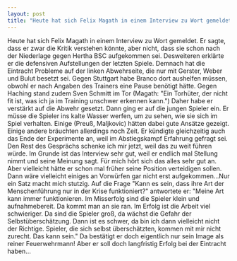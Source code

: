 ```yaml
---
layout: post
title: "Heute hat sich Felix Magath in einem Interview zu Wort gemeldet."
---
```


Heute hat sich Felix Magath in einem Interview zu Wort gemeldet. Er sagte, dass er zwar die Kritik verstehen könnte, aber nicht, dass sie schon nach der Niederlage gegen Hertha BSC aufgekommen sei. Desweiteren erklärte er die defensiven Aufstellungen der letzten Spiele. Demnach hat die Eintracht Probleme auf der linken Abwehrseite, die nur mit Gerster, Weber und Bulut besetzt sei. Gegen Stuttgart habe Branco dort aushelfen müssen, obwohl er nach Angaben des Trainers eine Pause benötigt hätte. Gegen Haching stand zudem Sven Schmitt im Tor (Magath: "Ein Torhüter, der nicht fit ist, was ich ja im Training unschwer erkennen kann.") Daher habe er verstärkt auf die Abwehr gesetzt. Dann ging er auf die jungen Spieler ein. Er müsse die Spieler ins kalte Wasser werfen, um zu sehen, wie sie sich im Spiel verhalten. Einige (Preuß, Maljkovic) hätten dabei gute Ansätze gezeigt. Einige andere bräuchten allerdings noch Zeit. Er kündigte gleichzeitig auch das Ende der Experimente an, weil im Abstiegskampf Erfahrung gefragt sei. Den Rest des Gesprächs schenke ich mir jetzt, weil das zu weit führen würde. Im Grunde ist das Interview sehr gut, weil er endlich mal Stellung nimmt und seine Meinung sagt. Für mich hört sich das alles sehr gut an. Aber vielleicht hätte er schon mal früher seine Position verteidigen sollen. Dann wäre vielleicht einiges an Vorwürfen gar nicht erst aufgekommen...Nur ein Satz macht mich stutzig. Auf die Frage "Kann es sein, dass ihre Art der Menschenführung nur in der Krise funktioniert?" antwortete er: "Meine Art kann immer funktionieren. Im Misserfolg sind die Spieler klein und aufnahmebereit. Da kommt man an sie ran. Im Erfolg ist die Arbeit viel schwieriger. Da sind die Spieler groß, da wächst die Gefahr der Selbstüberschätzung. Dann ist es schwer, da bin ich dann vielleicht nicht der Richtige. Spieler, die sich selbst überschätzten, kommen mit mir nicht zurecht. Das kann sein." Da bestätigt er doch eigentlich nur sein Image als reiner Feuerwehrmann! Aber er soll doch langfristig Erfolg bei der Eintracht haben...
